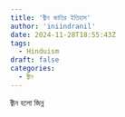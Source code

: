 ```yaml
---
title: 'জ্বীন জাতির ইতিহাস'
author: 'iniindranil'
date: 2024-11-28T18:55:43Z
tags:
  - Hinduism
draft: false
categories:
  - জ্বীন
---
```


জ্বীন হলো জিন্ন
